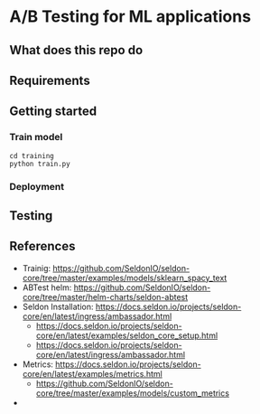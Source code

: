 # A/B Testing for ML applications

## What does this repo do

## Requirements

## Getting started

### Train model
```
cd training
python train.py
```

### Deployment

## Testing

## References

* Trainig: https://github.com/SeldonIO/seldon-core/tree/master/examples/models/sklearn_spacy_text
* ABTest helm: https://github.com/SeldonIO/seldon-core/tree/master/helm-charts/seldon-abtest
* Seldon Installation: https://docs.seldon.io/projects/seldon-core/en/latest/ingress/ambassador.html
  * https://docs.seldon.io/projects/seldon-core/en/latest/examples/seldon_core_setup.html
  * https://docs.seldon.io/projects/seldon-core/en/latest/ingress/ambassador.html
* Metrics: https://docs.seldon.io/projects/seldon-core/en/latest/examples/metrics.html
  * https://github.com/SeldonIO/seldon-core/tree/master/examples/models/custom_metrics
* 